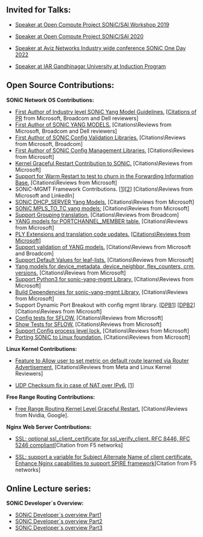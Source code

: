 


## Invited for Talks:


-   [Speaker at Open Compute Project SONiC/SAI Workshop 2019](https://nam11.safelinks.protection.outlook.com/?url=https%3A%2F%2Fwww.opencompute.org%2Fevents%2Fpast-events%2Focp-sonicsai-pre-summit-workshop-and-hackathon-hosted-by-linkedin&data=05%7C02%7Cpraveenc%40nvidia.com%7Cf51b470dfc844fe177e608dc62ec4576%7C43083d15727340c1b7db39efd9ccc17a%7C0%7C0%7C638494014208041438%7CUnknown%7CTWFpbGZsb3d8eyJWIjoiMC4wLjAwMDAiLCJQIjoiV2luMzIiLCJBTiI6Ik1haWwiLCJXVCI6Mn0%3D%7C0%7C%7C%7C&sdata=B5QT7wWthw7IhdWfKDxMTX9HdY3qlOlqeUri0ypIJ48%3D&reserved=0 "Original URL: https://www.opencompute.org/events/past-events/ocp-sonicsai-pre-summit-workshop-and-hackathon-hosted-by-linkedin. Click or tap if you trust this link.")

-   [Speaker at Open Compute Project SONiC/SAI 2020](https://nam11.safelinks.protection.outlook.com/?url=https%3A%2F%2Fwww.opencompute.org%2Fevents%2Fpast-events%2Focp-sonicsai-virtual-workshop&data=05%7C02%7Cpraveenc%40nvidia.com%7Cf51b470dfc844fe177e608dc62ec4576%7C43083d15727340c1b7db39efd9ccc17a%7C0%7C0%7C638494014208056597%7CUnknown%7CTWFpbGZsb3d8eyJWIjoiMC4wLjAwMDAiLCJQIjoiV2luMzIiLCJBTiI6Ik1haWwiLCJXVCI6Mn0%3D%7C0%7C%7C%7C&sdata=LK271Tb%2B7EIVIcJpEn98iXlRoWW57UW48roUInFqNpI%3D&reserved=0 "Original URL: https://www.opencompute.org/events/past-events/ocp-sonicsai-virtual-workshop. Click or tap if you trust this link.")

-   [Speaker at Aviz Networks Industry wide conference SONiC One Day 2022](https://nam11.safelinks.protection.outlook.com/?url=https%3A%2F%2Fwww.linkedin.com%2Fposts%2Fpraveen-chaudhary-pc_its-great-to-hear-about-the-sonic-adoption-activity-6976704952068947968-lDeO%2F&data=05%7C02%7Cpraveenc%40nvidia.com%7Cf51b470dfc844fe177e608dc62ec4576%7C43083d15727340c1b7db39efd9ccc17a%7C0%7C0%7C638494014208061713%7CUnknown%7CTWFpbGZsb3d8eyJWIjoiMC4wLjAwMDAiLCJQIjoiV2luMzIiLCJBTiI6Ik1haWwiLCJXVCI6Mn0%3D%7C0%7C%7C%7C&sdata=clgYeGQEbc%2FCnFZ3FRm7EfIZwYvDSSvXxrgLYn04R70%3D&reserved=0 "Original URL: https://www.linkedin.com/posts/praveen-chaudhary-pc_its-great-to-hear-about-the-sonic-adoption-activity-6976704952068947968-lDeO/. Click or tap if you trust this link.")

-   [Speaker at IAR Gandhinagar University at Induction Program](https://nam11.safelinks.protection.outlook.com/?url=https%3A%2F%2Fwww.linkedin.com%2Ffeed%2Fupdate%2Furn%3Ali%3Aactivity%3A6736513956615196672%2F%3FupdateEntityUrn%3Durn%253Ali%253Afs_updateV2%253A%2528urn%253Ali%253Aactivity%253A6736513956615196672%252CFEED_DETAIL%252CEMPTY%252CDEFAULT%252Cfalse%2529&data=05%7C02%7Cpraveenc%40nvidia.com%7Cf51b470dfc844fe177e608dc62ec4576%7C43083d15727340c1b7db39efd9ccc17a%7C0%7C0%7C638494014208066642%7CUnknown%7CTWFpbGZsb3d8eyJWIjoiMC4wLjAwMDAiLCJQIjoiV2luMzIiLCJBTiI6Ik1haWwiLCJXVCI6Mn0%3D%7C0%7C%7C%7C&sdata=YEb1vyrymGcew7JQzdRJ%2FtU%2FJ%2FbVb4ZTPWz3xbzCbxA%3D&reserved=0 "Original URL: https://www.linkedin.com/feed/update/urn:li:activity:6736513956615196672/?updateEntityUrn=urn%3Ali%3Afs_updateV2%3A%28urn%3Ali%3Aactivity%3A6736513956615196672%2CFEED_DETAIL%2CEMPTY%2CDEFAULT%2Cfalse%29. Click or tap if you trust this link.")




## Open Source Contributions:



**SONiC Network OS Contributions:**

-   [First Author of Industry level SONiC Yang Model Guidelines.](https://nam11.safelinks.protection.outlook.com/?url=https%3A%2F%2Fgithub.com%2Fsonic-net%2FSONiC%2Fblob%2Fmaster%2Fdoc%2Fmgmt%2FSONiC_YANG_Model_Guidelines.md&data=05%7C02%7Cpraveenc%40nvidia.com%7Cf51b470dfc844fe177e608dc62ec4576%7C43083d15727340c1b7db39efd9ccc17a%7C0%7C0%7C638494014208071703%7CUnknown%7CTWFpbGZsb3d8eyJWIjoiMC4wLjAwMDAiLCJQIjoiV2luMzIiLCJBTiI6Ik1haWwiLCJXVCI6Mn0%3D%7C0%7C%7C%7C&sdata=V2qjFcvZ4jFXdXD7gFjM%2B1gFtDd5kb0W4SPj7N4RXF4%3D&reserved=0 "Original URL: https://github.com/sonic-net/SONiC/blob/master/doc/mgmt/SONiC_YANG_Model_Guidelines.md. Click or tap if you trust this link.")  [[Citations of PR](https://nam11.safelinks.protection.outlook.com/?url=https%3A%2F%2Fgithub.com%2Fsonic-net%2FSONiC%2Fpull%2F448&data=05%7C02%7Cpraveenc%40nvidia.com%7Cf51b470dfc844fe177e608dc62ec4576%7C43083d15727340c1b7db39efd9ccc17a%7C0%7C0%7C638494014208076415%7CUnknown%7CTWFpbGZsb3d8eyJWIjoiMC4wLjAwMDAiLCJQIjoiV2luMzIiLCJBTiI6Ik1haWwiLCJXVCI6Mn0%3D%7C0%7C%7C%7C&sdata=KjPar%2FGwREAJCy%2BXzqxbOcg%2BduRTnRVl3v7P35qmMaY%3D&reserved=0 "Original URL: https://github.com/sonic-net/SONiC/pull/448. Click or tap if you trust this link.")  from Microsoft, Broadcom and Dell reviewers]
-   [First Author of SONiC YANG MODELS.](https://nam11.safelinks.protection.outlook.com/?url=https%3A%2F%2Fgithub.com%2Fsonic-net%2Fsonic-buildimage%2Fpull%2F3730&data=05%7C02%7Cpraveenc%40nvidia.com%7Cf51b470dfc844fe177e608dc62ec4576%7C43083d15727340c1b7db39efd9ccc17a%7C0%7C0%7C638494014208081284%7CUnknown%7CTWFpbGZsb3d8eyJWIjoiMC4wLjAwMDAiLCJQIjoiV2luMzIiLCJBTiI6Ik1haWwiLCJXVCI6Mn0%3D%7C0%7C%7C%7C&sdata=zBOpJoAywnP2IO5OhFyuhuJBkCe%2BLpIxpItRkFT8%2Bog%3D&reserved=0 "Original URL: https://github.com/sonic-net/sonic-buildimage/pull/3730. Click or tap if you trust this link.")  [Citations\Reviews from Microsoft, Broadcom and Dell reviewers]
-   [First Author of SONiC Config Validation Libraries.](https://nam11.safelinks.protection.outlook.com/?url=https%3A%2F%2Fgithub.com%2Fsonic-net%2Fsonic-buildimage%2Fpull%2F3861&data=05%7C02%7Cpraveenc%40nvidia.com%7Cf51b470dfc844fe177e608dc62ec4576%7C43083d15727340c1b7db39efd9ccc17a%7C0%7C0%7C638494014208087524%7CUnknown%7CTWFpbGZsb3d8eyJWIjoiMC4wLjAwMDAiLCJQIjoiV2luMzIiLCJBTiI6Ik1haWwiLCJXVCI6Mn0%3D%7C0%7C%7C%7C&sdata=o%2B4Cd5fmc6wRwOiENTTPZNsf1%2FRmkHSuDf%2Fh1cPIrmA%3D&reserved=0 "Original URL: https://github.com/sonic-net/sonic-buildimage/pull/3861. Click or tap if you trust this link.")  [Citations\Reviews from Microsoft, Broadcom]
-   [First Author of SONiC Config Management Libraries.](https://nam11.safelinks.protection.outlook.com/?url=https%3A%2F%2Fgithub.com%2Fsonic-net%2Fsonic-utilities%2Fpull%2F765&data=05%7C02%7Cpraveenc%40nvidia.com%7Cf51b470dfc844fe177e608dc62ec4576%7C43083d15727340c1b7db39efd9ccc17a%7C0%7C0%7C638494014208095504%7CUnknown%7CTWFpbGZsb3d8eyJWIjoiMC4wLjAwMDAiLCJQIjoiV2luMzIiLCJBTiI6Ik1haWwiLCJXVCI6Mn0%3D%7C0%7C%7C%7C&sdata=9f6R7qZS1cqRiAtoJF%2BeQqBApAZb0Vtzn6E5VTzKMPQ%3D&reserved=0 "Original URL: https://github.com/sonic-net/sonic-utilities/pull/765. Click or tap if you trust this link.")  [Citations\Reviews from Microsoft]
-   [Kernel Graceful Restart Contribution to SONiC.](https://nam11.safelinks.protection.outlook.com/?url=https%3A%2F%2Fgithub.com%2Fsonic-net%2Fsonic-buildimage%2Fpull%2F3621&data=05%7C02%7Cpraveenc%40nvidia.com%7Cf51b470dfc844fe177e608dc62ec4576%7C43083d15727340c1b7db39efd9ccc17a%7C0%7C0%7C638494014208109896%7CUnknown%7CTWFpbGZsb3d8eyJWIjoiMC4wLjAwMDAiLCJQIjoiV2luMzIiLCJBTiI6Ik1haWwiLCJXVCI6Mn0%3D%7C0%7C%7C%7C&sdata=m%2FDlBc1FfYauVCam4GLbJDwTMO4tshurEuxpVClMZA0%3D&reserved=0 "Original URL: https://github.com/sonic-net/sonic-buildimage/pull/3621. Click or tap if you trust this link.")  [Citations\Reviews from Microsoft]
-   [Support for Warm Restart to test to churn in the Forwarding Information Base.](https://nam11.safelinks.protection.outlook.com/?url=https%3A%2F%2Fgithub.com%2Fsonic-net%2Fsonic-mgmt%2Fpull%2F736&data=05%7C02%7Cpraveenc%40nvidia.com%7Cf51b470dfc844fe177e608dc62ec4576%7C43083d15727340c1b7db39efd9ccc17a%7C0%7C0%7C638494014208116587%7CUnknown%7CTWFpbGZsb3d8eyJWIjoiMC4wLjAwMDAiLCJQIjoiV2luMzIiLCJBTiI6Ik1haWwiLCJXVCI6Mn0%3D%7C0%7C%7C%7C&sdata=s4bnpbTooMPx8rLupOIkzuThKvil3MS6jeUCG%2BH1Z9M%3D&reserved=0 "Original URL: https://github.com/sonic-net/sonic-mgmt/pull/736. Click or tap if you trust this link.")  [Citations\Reviews from Microsoft]
-   SONiC-MGMT Framework Contributions. [[1](https://nam11.safelinks.protection.outlook.com/?url=https%3A%2F%2Fgithub.com%2Fsonic-net%2Fsonic-mgmt%2Fpull%2F810&data=05%7C02%7Cpraveenc%40nvidia.com%7Cf51b470dfc844fe177e608dc62ec4576%7C43083d15727340c1b7db39efd9ccc17a%7C0%7C0%7C638494014208123107%7CUnknown%7CTWFpbGZsb3d8eyJWIjoiMC4wLjAwMDAiLCJQIjoiV2luMzIiLCJBTiI6Ik1haWwiLCJXVCI6Mn0%3D%7C0%7C%7C%7C&sdata=S5JslvIKoYEpQeyaND%2B2Ty2ZkWzuINLUadZ2hVWjofI%3D&reserved=0 "Original URL: https://github.com/sonic-net/sonic-mgmt/pull/810. Click or tap if you trust this link.")][[2](https://nam11.safelinks.protection.outlook.com/?url=https%3A%2F%2Fgithub.com%2Fsonic-net%2Fsonic-mgmt%2Fpull%2F785&data=05%7C02%7Cpraveenc%40nvidia.com%7Cf51b470dfc844fe177e608dc62ec4576%7C43083d15727340c1b7db39efd9ccc17a%7C0%7C0%7C638494014208130055%7CUnknown%7CTWFpbGZsb3d8eyJWIjoiMC4wLjAwMDAiLCJQIjoiV2luMzIiLCJBTiI6Ik1haWwiLCJXVCI6Mn0%3D%7C0%7C%7C%7C&sdata=yVyc0AApmmUTzqZ0ZREyFG9ZcausKexeqnW7t4%2FrxLA%3D&reserved=0 "Original URL: https://github.com/sonic-net/sonic-mgmt/pull/785. Click or tap if you trust this link.")] [Citations\Reviews from Microsoft and LinkedIn]
-   [SONiC DHCP_SERVER Yang Models.](https://nam11.safelinks.protection.outlook.com/?url=https%3A%2F%2Fgithub.com%2Fsonic-net%2Fsonic-buildimage%2Fpull%2F12175&data=05%7C02%7Cpraveenc%40nvidia.com%7Cf51b470dfc844fe177e608dc62ec4576%7C43083d15727340c1b7db39efd9ccc17a%7C0%7C0%7C638494014208163958%7CUnknown%7CTWFpbGZsb3d8eyJWIjoiMC4wLjAwMDAiLCJQIjoiV2luMzIiLCJBTiI6Ik1haWwiLCJXVCI6Mn0%3D%7C0%7C%7C%7C&sdata=WSLJO9ckf4%2Bpzv4uRp7G1VjdDR9gkZtnoI0ViMtqmPc%3D&reserved=0 "Original URL: https://github.com/sonic-net/sonic-buildimage/pull/12175. Click or tap if you trust this link.") [Citations\Reviews from Microsoft]
-   [SONiC MPLS_TO_TC yang models:](https://nam11.safelinks.protection.outlook.com/?url=https%3A%2F%2Fgithub.com%2Fsonic-net%2Fsonic-buildimage%2Fpull%2F12176&data=05%7C02%7Cpraveenc%40nvidia.com%7Cf51b470dfc844fe177e608dc62ec4576%7C43083d15727340c1b7db39efd9ccc17a%7C0%7C0%7C638494014208170381%7CUnknown%7CTWFpbGZsb3d8eyJWIjoiMC4wLjAwMDAiLCJQIjoiV2luMzIiLCJBTiI6Ik1haWwiLCJXVCI6Mn0%3D%7C0%7C%7C%7C&sdata=482mjlVndBOi%2B85eu4D9pTYdhS2aUQzjjYtT%2Bc1doc0%3D&reserved=0 "Original URL: https://github.com/sonic-net/sonic-buildimage/pull/12176. Click or tap if you trust this link.") [Citations\Reviews from Microsoft]
-   [Support Grouping translation.](https://nam11.safelinks.protection.outlook.com/?url=https%3A%2F%2Fgithub.com%2Fsonic-net%2Fsonic-buildimage%2Fpull%2F8318&data=05%7C02%7Cpraveenc%40nvidia.com%7Cf51b470dfc844fe177e608dc62ec4576%7C43083d15727340c1b7db39efd9ccc17a%7C0%7C0%7C638494014208176612%7CUnknown%7CTWFpbGZsb3d8eyJWIjoiMC4wLjAwMDAiLCJQIjoiV2luMzIiLCJBTiI6Ik1haWwiLCJXVCI6Mn0%3D%7C0%7C%7C%7C&sdata=7kwmL5GZ0JvpHI0ghxtDFfYLPeDnHGntVUoYYbCiOFU%3D&reserved=0 "Original URL: https://github.com/sonic-net/sonic-buildimage/pull/8318. Click or tap if you trust this link.")  [Citations\Reviews from Broadcom]
-   [YANG models for PORTCHANNEL_MEMBER table.](https://nam11.safelinks.protection.outlook.com/?url=https%3A%2F%2Fgithub.com%2Fsonic-net%2Fsonic-buildimage%2Fpull%2F7020&data=05%7C02%7Cpraveenc%40nvidia.com%7Cf51b470dfc844fe177e608dc62ec4576%7C43083d15727340c1b7db39efd9ccc17a%7C0%7C0%7C638494014208183817%7CUnknown%7CTWFpbGZsb3d8eyJWIjoiMC4wLjAwMDAiLCJQIjoiV2luMzIiLCJBTiI6Ik1haWwiLCJXVCI6Mn0%3D%7C0%7C%7C%7C&sdata=3YTMnTb33tOKVpTkOHTiNlVxHCXMnNN4yJs9779mzPk%3D&reserved=0 "Original URL: https://github.com/sonic-net/sonic-buildimage/pull/7020. Click or tap if you trust this link.")  [Citations\Reviews from Microsoft]
-   [PLY Extensions and translation code updates.](https://nam11.safelinks.protection.outlook.com/?url=https%3A%2F%2Fgithub.com%2Fsonic-net%2Fsonic-buildimage%2Fpull%2F6915&data=05%7C02%7Cpraveenc%40nvidia.com%7Cf51b470dfc844fe177e608dc62ec4576%7C43083d15727340c1b7db39efd9ccc17a%7C0%7C0%7C638494014208190828%7CUnknown%7CTWFpbGZsb3d8eyJWIjoiMC4wLjAwMDAiLCJQIjoiV2luMzIiLCJBTiI6Ik1haWwiLCJXVCI6Mn0%3D%7C0%7C%7C%7C&sdata=JXszPkLm9YmKFHKyC0msxYDT5gjp4biN7XT4m29llts%3D&reserved=0 "Original URL: https://github.com/sonic-net/sonic-buildimage/pull/6915. Click or tap if you trust this link.") [[Citations\Reviews from Microsoft]](https://nam11.safelinks.protection.outlook.com/?url=https%3A%2F%2Fgithub.com%2Fsonic-net%2Fsonic-buildimage%2Fpull%2F6915&data=05%7C02%7Cpraveenc%40nvidia.com%7Cf51b470dfc844fe177e608dc62ec4576%7C43083d15727340c1b7db39efd9ccc17a%7C0%7C0%7C638494014208197257%7CUnknown%7CTWFpbGZsb3d8eyJWIjoiMC4wLjAwMDAiLCJQIjoiV2luMzIiLCJBTiI6Ik1haWwiLCJXVCI6Mn0%3D%7C0%7C%7C%7C&sdata=ny6eInWfJTE2dn%2FiVB%2Bjvj93UwiY35jawRLhTmxZs0s%3D&reserved=0 "Original URL: https://github.com/sonic-net/sonic-buildimage/pull/6915. Click or tap if you trust this link.")
-   [Support validation of YANG models.](https://nam11.safelinks.protection.outlook.com/?url=https%3A%2F%2Fgithub.com%2Fsonic-net%2Fsonic-buildimage%2Fpull%2F6637&data=05%7C02%7Cpraveenc%40nvidia.com%7Cf51b470dfc844fe177e608dc62ec4576%7C43083d15727340c1b7db39efd9ccc17a%7C0%7C0%7C638494014208203736%7CUnknown%7CTWFpbGZsb3d8eyJWIjoiMC4wLjAwMDAiLCJQIjoiV2luMzIiLCJBTiI6Ik1haWwiLCJXVCI6Mn0%3D%7C0%7C%7C%7C&sdata=hwVsDy%2ByDJpW6SyuFsbjvLWR%2FJAqnO9zXrYGlFwCwL4%3D&reserved=0 "Original URL: https://github.com/sonic-net/sonic-buildimage/pull/6637. Click or tap if you trust this link.") [Citations\Reviews from Microsoft and Broadcom]
-   [Support Default Values for leaf-lists.](https://nam11.safelinks.protection.outlook.com/?url=https%3A%2F%2Fgithub.com%2Fsonic-net%2Fsonic-buildimage%2Fpull%2F6029&data=05%7C02%7Cpraveenc%40nvidia.com%7Cf51b470dfc844fe177e608dc62ec4576%7C43083d15727340c1b7db39efd9ccc17a%7C0%7C0%7C638494014208210325%7CUnknown%7CTWFpbGZsb3d8eyJWIjoiMC4wLjAwMDAiLCJQIjoiV2luMzIiLCJBTiI6Ik1haWwiLCJXVCI6Mn0%3D%7C0%7C%7C%7C&sdata=fPqqSVXWe9R6tFibMr3l3BUhNqPcvn1FwLp51bEg5zk%3D&reserved=0 "Original URL: https://github.com/sonic-net/sonic-buildimage/pull/6029. Click or tap if you trust this link.") [Citations\Reviews from Microsoft]
-   [Yang models for device_metadata, device_neighbor, flex_counters, crm, versions.](https://nam11.safelinks.protection.outlook.com/?url=https%3A%2F%2Fgithub.com%2Fsonic-net%2Fsonic-buildimage%2Fpull%2F4442&data=05%7C02%7Cpraveenc%40nvidia.com%7Cf51b470dfc844fe177e608dc62ec4576%7C43083d15727340c1b7db39efd9ccc17a%7C0%7C0%7C638494014208217500%7CUnknown%7CTWFpbGZsb3d8eyJWIjoiMC4wLjAwMDAiLCJQIjoiV2luMzIiLCJBTiI6Ik1haWwiLCJXVCI6Mn0%3D%7C0%7C%7C%7C&sdata=5ppSK0oLHLLuLP09ilc6Z2e9JGgfUqR%2FMb17E41uUfk%3D&reserved=0 "Original URL: https://github.com/sonic-net/sonic-buildimage/pull/4442. Click or tap if you trust this link.")  [Citations\Reviews from Microsoft]
-   [Support Python3 for sonic-yang-mgmt Library.](https://nam11.safelinks.protection.outlook.com/?url=https%3A%2F%2Fgithub.com%2Fsonic-net%2Fsonic-buildimage%2Fpull%2F5559&data=05%7C02%7Cpraveenc%40nvidia.com%7Cf51b470dfc844fe177e608dc62ec4576%7C43083d15727340c1b7db39efd9ccc17a%7C0%7C0%7C638494014208224649%7CUnknown%7CTWFpbGZsb3d8eyJWIjoiMC4wLjAwMDAiLCJQIjoiV2luMzIiLCJBTiI6Ik1haWwiLCJXVCI6Mn0%3D%7C0%7C%7C%7C&sdata=SmhWgfkkn7VTJG%2FAHpVW3F5sU%2BDLk%2B7iaV%2FIH6aVGLw%3D&reserved=0 "Original URL: https://github.com/sonic-net/sonic-buildimage/pull/5559. Click or tap if you trust this link.")  [Citations\Reviews from Microsoft]
-   [Build Dependencies for sonic-yang-mgmt Library.](https://nam11.safelinks.protection.outlook.com/?url=https%3A%2F%2Fgithub.com%2Fsonic-net%2Fsonic-buildimage%2Fpull%2F4657&data=05%7C02%7Cpraveenc%40nvidia.com%7Cf51b470dfc844fe177e608dc62ec4576%7C43083d15727340c1b7db39efd9ccc17a%7C0%7C0%7C638494014208232018%7CUnknown%7CTWFpbGZsb3d8eyJWIjoiMC4wLjAwMDAiLCJQIjoiV2luMzIiLCJBTiI6Ik1haWwiLCJXVCI6Mn0%3D%7C0%7C%7C%7C&sdata=NSa%2BBSDpDSJdpX44I%2FulY7hKO%2B9iGK6jgtg%2B3lKC%2Bbs%3D&reserved=0 "Original URL: https://github.com/sonic-net/sonic-buildimage/pull/4657. Click or tap if you trust this link.")  [Citations\Reviews from Microsoft]
-   Support Dynamic Port Breakout with config mgmt library. [[DPB1](https://nam11.safelinks.protection.outlook.com/?url=https%3A%2F%2Fgithub.com%2Fsonic-net%2Fsonic-utilities%2Fpull%2F1303&data=05%7C02%7Cpraveenc%40nvidia.com%7Cf51b470dfc844fe177e608dc62ec4576%7C43083d15727340c1b7db39efd9ccc17a%7C0%7C0%7C638494014208239617%7CUnknown%7CTWFpbGZsb3d8eyJWIjoiMC4wLjAwMDAiLCJQIjoiV2luMzIiLCJBTiI6Ik1haWwiLCJXVCI6Mn0%3D%7C0%7C%7C%7C&sdata=J6jIzeNuOr0LkIbo2jw4A7Q18oOQTYkyHiQ%2BF5trT%2Bw%3D&reserved=0 "Original URL: https://github.com/sonic-net/sonic-utilities/pull/1303. Click or tap if you trust this link.")] [[DPB2](https://nam11.safelinks.protection.outlook.com/?url=https%3A%2F%2Fgithub.com%2Fsonic-net%2Fsonic-utilities%2Fpull%2F1268&data=05%7C02%7Cpraveenc%40nvidia.com%7Cf51b470dfc844fe177e608dc62ec4576%7C43083d15727340c1b7db39efd9ccc17a%7C0%7C0%7C638494014208246927%7CUnknown%7CTWFpbGZsb3d8eyJWIjoiMC4wLjAwMDAiLCJQIjoiV2luMzIiLCJBTiI6Ik1haWwiLCJXVCI6Mn0%3D%7C0%7C%7C%7C&sdata=bccsE%2ByCEMPIDf7kZXbeVLnCQsXx4hzr1oqBrwFy9Ao%3D&reserved=0 "Original URL: https://github.com/sonic-net/sonic-utilities/pull/1268. Click or tap if you trust this link.")][Citations\Reviews from Microsoft]
-   [Config tests for SFLOW.](https://nam11.safelinks.protection.outlook.com/?url=https%3A%2F%2Fgithub.com%2Fsonic-net%2Fsonic-utilities%2Fpull%2F1112&data=05%7C02%7Cpraveenc%40nvidia.com%7Cf51b470dfc844fe177e608dc62ec4576%7C43083d15727340c1b7db39efd9ccc17a%7C0%7C0%7C638494014208254695%7CUnknown%7CTWFpbGZsb3d8eyJWIjoiMC4wLjAwMDAiLCJQIjoiV2luMzIiLCJBTiI6Ik1haWwiLCJXVCI6Mn0%3D%7C0%7C%7C%7C&sdata=idzcip4CNMN00cPGwtp9hCizw4IhqAlZ7GwiL7%2FVaIE%3D&reserved=0 "Original URL: https://github.com/sonic-net/sonic-utilities/pull/1112. Click or tap if you trust this link.")  [Citations\Reviews from Microsoft]
-   [Show Tests for SFLOW.](https://nam11.safelinks.protection.outlook.com/?url=https%3A%2F%2Fgithub.com%2Fsonic-net%2Fsonic-utilities%2Fpull%2F1054&data=05%7C02%7Cpraveenc%40nvidia.com%7Cf51b470dfc844fe177e608dc62ec4576%7C43083d15727340c1b7db39efd9ccc17a%7C0%7C0%7C638494014208261591%7CUnknown%7CTWFpbGZsb3d8eyJWIjoiMC4wLjAwMDAiLCJQIjoiV2luMzIiLCJBTiI6Ik1haWwiLCJXVCI6Mn0%3D%7C0%7C%7C%7C&sdata=IozYgRhEjkN3QOek9zTrdOPjnOQO3uKxNfPYtgMyaNY%3D&reserved=0 "Original URL: https://github.com/sonic-net/sonic-utilities/pull/1054. Click or tap if you trust this link.")  [Citations\Reviews from Microsoft]
-   [Support Config process level lock.](https://nam11.safelinks.protection.outlook.com/?url=https%3A%2F%2Fgithub.com%2Fsonic-net%2Fsonic-utilities%2Fpull%2F857&data=05%7C02%7Cpraveenc%40nvidia.com%7Cf51b470dfc844fe177e608dc62ec4576%7C43083d15727340c1b7db39efd9ccc17a%7C0%7C0%7C638494014208268388%7CUnknown%7CTWFpbGZsb3d8eyJWIjoiMC4wLjAwMDAiLCJQIjoiV2luMzIiLCJBTiI6Ik1haWwiLCJXVCI6Mn0%3D%7C0%7C%7C%7C&sdata=xoDPxM4BR1JrL3Aur%2BGAvyfLV2hwIbZuF2B%2BzdtLuxU%3D&reserved=0 "Original URL: https://github.com/sonic-net/sonic-utilities/pull/857. Click or tap if you trust this link.")  [Citations\Reviews from Microsoft]
-   [Porting SONiC to Linux foundation.](https://nam11.safelinks.protection.outlook.com/?url=https%3A%2F%2Fgithub.com%2Fsonic-net%2Fsonic-buildimage%2Fpull%2F12416&data=05%7C02%7Cpraveenc%40nvidia.com%7Cf51b470dfc844fe177e608dc62ec4576%7C43083d15727340c1b7db39efd9ccc17a%7C0%7C0%7C638494014208156963%7CUnknown%7CTWFpbGZsb3d8eyJWIjoiMC4wLjAwMDAiLCJQIjoiV2luMzIiLCJBTiI6Ik1haWwiLCJXVCI6Mn0%3D%7C0%7C%7C%7C&sdata=8RjPX67WRvxgXlfOUtQG5u%2BT%2Fv5SBBhmLL8k1Ze%2Fudg%3D&reserved=0 "Original URL: https://github.com/sonic-net/sonic-buildimage/pull/12416. Click or tap if you trust this link.") [Citations\Reviews from Microsoft]




**Linux Kernel Contributions:**

-   [Feature to Allow user to set metric on default route learned via Router Advertisement,](https://nam11.safelinks.protection.outlook.com/?url=https%3A%2F%2Fgithub.com%2Ftorvalds%2Flinux%2Fcommit%2F6b2e04bc240fe9be9e690059f710e9f95346d34d&data=05%7C02%7Cpraveenc%40nvidia.com%7Cf51b470dfc844fe177e608dc62ec4576%7C43083d15727340c1b7db39efd9ccc17a%7C0%7C0%7C638494014208136682%7CUnknown%7CTWFpbGZsb3d8eyJWIjoiMC4wLjAwMDAiLCJQIjoiV2luMzIiLCJBTiI6Ik1haWwiLCJXVCI6Mn0%3D%7C0%7C%7C%7C&sdata=JMbD4JzYqAnERg93Zhmxpe81IlGsWWmGeSX2HQ0sLas%3D&reserved=0 "Original URL: https://github.com/torvalds/linux/commit/6b2e04bc240fe9be9e690059f710e9f95346d34d. Click or tap if you trust this link.") [Citations\Reviews from Meta and Linux Kernel Reviewers]

-   [UDP Checksum fix in case of NAT over IPv6.](https://nam11.safelinks.protection.outlook.com/?url=https%3A%2F%2Fgithub.com%2Ftorvalds%2Flinux%2Fcommit%2F189c9b1e94539b11c80636bc13e9cf47529e7bba&data=05%7C02%7Cpraveenc%40nvidia.com%7Cf51b470dfc844fe177e608dc62ec4576%7C43083d15727340c1b7db39efd9ccc17a%7C0%7C0%7C638494014208143316%7CUnknown%7CTWFpbGZsb3d8eyJWIjoiMC4wLjAwMDAiLCJQIjoiV2luMzIiLCJBTiI6Ik1haWwiLCJXVCI6Mn0%3D%7C0%7C%7C%7C&sdata=KnlZQBCMJbZHjCTBg9tI2MI2X1j8gE2DDNoZV0bLYdE%3D&reserved=0 "Original URL: https://github.com/torvalds/linux/commit/189c9b1e94539b11c80636bc13e9cf47529e7bba. Click or tap if you trust this link.")  [[1](https://nam11.safelinks.protection.outlook.com/?url=https%3A%2F%2Flkml.org%2Flkml%2F2020%2F1%2F23%2F797&data=05%7C02%7Cpraveenc%40nvidia.com%7Cf51b470dfc844fe177e608dc62ec4576%7C43083d15727340c1b7db39efd9ccc17a%7C0%7C0%7C638494014208150224%7CUnknown%7CTWFpbGZsb3d8eyJWIjoiMC4wLjAwMDAiLCJQIjoiV2luMzIiLCJBTiI6Ik1haWwiLCJXVCI6Mn0%3D%7C0%7C%7C%7C&sdata=2Fte10STFrFadS2Dms2o8nte9LoXO759Qtq7Al61tog%3D&reserved=0 "Original URL: https://lkml.org/lkml/2020/1/23/797. Click or tap if you trust this link.")]


**Free Range Routing Contributions:**
-   [Free Range Routing Kernel Level Graceful Restart.](https://nam11.safelinks.protection.outlook.com/?url=https%3A%2F%2Fgithub.com%2FFRRouting%2Ffrr%2Fpull%2F4301&data=05%7C02%7Cpraveenc%40nvidia.com%7Cf51b470dfc844fe177e608dc62ec4576%7C43083d15727340c1b7db39efd9ccc17a%7C0%7C0%7C638494014208102732%7CUnknown%7CTWFpbGZsb3d8eyJWIjoiMC4wLjAwMDAiLCJQIjoiV2luMzIiLCJBTiI6Ik1haWwiLCJXVCI6Mn0%3D%7C0%7C%7C%7C&sdata=Qpf3bFUycE3G8d8iD9lOEutaoPdcXaOyD34%2FW%2FP7WeE%3D&reserved=0 "Original URL: https://github.com/FRRouting/frr/pull/4301. Click or tap if you trust this link.")  [Citations\Reviews from Nvidia, Google].

**Nginx Web Server Contributions:**
- [SSL: optional ssl_client_certificate for ssl_verify_client. RFC 8446, RFC 5246 compliant](https://github.com/nginx/nginx/pull/143)[Citation from F5 networks]

- [SSL: support a variable for Subject Alternate Name of client certificate. Enhance Nginx capabilities to support SPIRE framework](https://github.com/nginx/nginx/pull/291)[Citation from F5 networks]

## Online Lecture series:

**SONiC Developer`s Overview:**

- [SONiC Developer`s overview Part1](https://www.youtube.com/watch?v=B1ccFSga15o)
- [SONiC Developer`s overview Part2](https://www.youtube.com/watch?v=xE_svyAK9h0)
- [SONiC Developer`s overview Part3](https://www.youtube.com/watch?v=xE_svyAK9h0)
